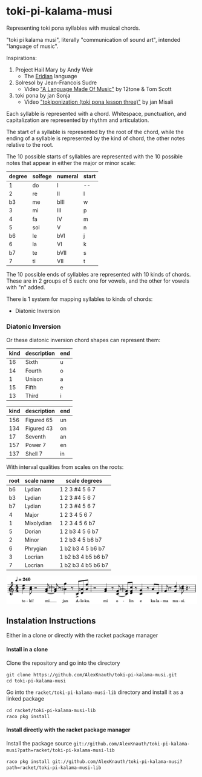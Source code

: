 # toki-pi-kalama-musi
Representing toki pona syllables with musical chords.

"toki pi kalama musi", literally "communication of sound art", intended "language of music".

Inspirations:
1. Project Hail Mary by Andy Weir
   * The [Eridian](http://www.galactanet.com/eridian/) language
2. Solresol by Jean-Francois Sudre
   * Video ["A Language Made Of Music"](https://www.youtube.com/watch?v=oyC4lLTOyL8) by 12tone & Tom Scott
3. toki pona by jan Sonja
   * Video ["tokiponization (toki pona lesson three)"](https://www.youtube.com/watch?v=oZpA_XA5FmU&list=PLuYLhuXt4HrQwIDV7FBkA8zApw0pnEJrX&index=3) by jan Misali

Each syllable is represented with a chord.
Whitespace, punctuation, and capitalization are represented by rhythm and articulation.

The start of a syllable is represented by the root of the chord,
while the ending of a syllable is represented by the kind of chord,
the other notes relative to the root.

The 10 possible starts of syllables are represented with the 10 possible notes that appear in either the major or minor scale:

 degree | solfege | numeral  | start
--------|---------|----------|-------
   1    |   do    |    I     | --
   2    |   re    |    II    | l
  b3    |   me    |   bIII   | w
   3    |   mi    |    III   | p
   4    |   fa    |    IV    | m
   5    |   sol   |    V     | n
  b6    |   le    |   bVI    | j
   6    |   la    |    VI    | k
  b7    |   te    |   bVII   | s
   7    |   ti    |    VII   | t


The 10 possible ends of syllables are represented with 10 kinds of chords.
These are in 2 groups of 5 each:
one for vowels, and the other for vowels with "n" added.

There is 1 system for mapping syllables to kinds of chords:
 - Diatonic Inversion

### Diatonic Inversion

Or these diatonic inversion chord shapes can represent them:

 kind | description | end
------|-------------|------
 16   | Sixth       | u
 14   | Fourth      | o
 1    | Unison      | a
 15   | Fifth       | e
 13   | Third       | i

 kind | description | end
------|-------------|-----
 156  | Figured 65  | un
 134  | Figured 43  | on
 17   | Seventh     | an
 157  | Power 7     | en
 137  | Shell 7     | in

With interval qualities from scales on the roots:

 root  | scale name | scale degrees
-------|------------|---------------------
  b6   | Lydian     | 1  2  3 #4  5  6  7
  b3   | Lydian     | 1  2  3 #4  5  6  7
  b7   | Lydian     | 1  2  3 #4  5  6  7
   4   | Major      | 1  2  3  4  5  6  7
   1   | Mixolydian | 1  2  3  4  5  6 b7
   5   | Dorian     | 1  2 b3  4  5  6 b7
   2   | Minor      | 1  2 b3  4  5 b6 b7
   6   | Phrygian   | 1 b2 b3  4  5 b6 b7
   3   | Locrian    | 1 b2 b3  4 b5 b6 b7
   7   | Locrian    | 1 b2 b3  4 b5 b6 b7

![introduction diatonic-chords-in-C](https://raw.githubusercontent.com/AlexKnauth/toki-pi-kalama-musi/refs/heads/main/examples/introduction.diatonic-inversion-chords-in-C-1.png)

## Instalation Instructions

Either in a clone or directly with the racket package manager

#### Install in a clone

Clone the repository and go into the directory

```
git clone https://github.com/AlexKnauth/toki-pi-kalama-musi.git
cd toki-pi-kalama-musi
```

Go into the `racket/toki-pi-kalama-musi-lib` directory and install it as a linked package

```
cd racket/toki-pi-kalama-musi-lib
raco pkg install
```

#### Install directly with the racket package manager

Install the package source `git://github.com/AlexKnauth/toki-pi-kalama-musi?path=racket/toki-pi-kalama-musi-lib`

```
raco pkg install git://github.com/AlexKnauth/toki-pi-kalama-musi?path=racket/toki-pi-kalama-musi-lib
```
